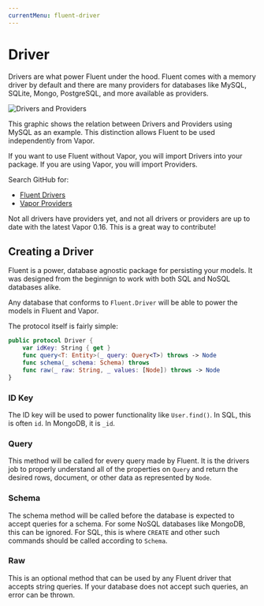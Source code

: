 ```yaml
---
currentMenu: fluent-driver
---
```


# Driver

Drivers are what power Fluent under the hood. Fluent comes with a memory driver by default and there are many providers for databases like MySQL, SQLite, Mongo, PostgreSQL, and more available as providers.

![Drivers and Providers](https://cloud.githubusercontent.com/assets/1342803/17418823/73f1d1d2-5a68-11e6-9bed-90f42ce7781d.png)

This graphic shows the relation between Drivers and Providers using MySQL as an example. This distinction allows Fluent to be used independently from Vapor.

If you want to use Fluent without Vapor, you will import Drivers into your package. If you are using Vapor, you will import Providers.

Search GitHub for:
- [Fluent Drivers](https://github.com/vapor?utf8=✓&query=-driver)
- [Vapor Providers](https://github.com/vapor?utf8=✓&query=-provider)

Not all drivers have providers yet, and not all drivers or providers are up to date with the latest Vapor 0.16. This is a great way to contribute!

## Creating a Driver

Fluent is a power, database agnostic package for persisting your models. It was designed from the beginnign to work with both SQL and NoSQL databases alike.

Any database that conforms to `Fluent.Driver` will be able to power the models in Fluent and Vapor.

The protocol itself is fairly simple:

```swift
public protocol Driver {
    var idKey: String { get }
	func query<T: Entity>(_ query: Query<T>) throws -> Node
    func schema(_ schema: Schema) throws
    func raw(_ raw: String, _ values: [Node]) throws -> Node
}
```

### ID Key

The ID key will be used to power functionality like `User.find()`. In SQL, this is often `id`. In MongoDB, it is `_id`.

### Query

This method will be called for every query made by Fluent. It is the drivers job to properly understand all of the properties on `Query` and return the desired rows, document, or other data as represented by `Node`.

### Schema

The schema method will be called before the database is expected to accept queries for a schema. For some NoSQL databases like MongoDB, this can be ignored. For SQL, this is where `CREATE` and other such commands should be called according to `Schema`.

### Raw

This is an optional method that can be used by any Fluent driver that accepts string queries. If your database does not accept such queries, an error can be thrown.
